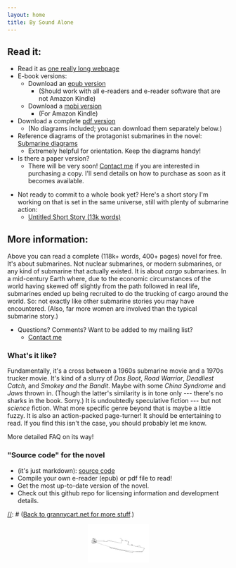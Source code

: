 ```yaml
---
layout: home
title: By Sound Alone
---
```


## Read it:
* Read it as [one really long webpage](content/By-Sound-Alone.html) 
* E-book versions:
	* Download an [epub version](content/By-Sound-Alone_Mark-Torrey.epub)
		* (Should work with all e-readers and e-reader software that are not Amazon Kindle) 
	* Download a [mobi version](content/By-Sound-Alone_Mark-Torrey.mobi)
		* (For Amazon Kindle) 
* Download a complete [pdf version](content/By-Sound-Alone.pdf)
	* (No diagrams included; you can download them separately below.) 
* Reference diagrams of the protagonist submarines in the novel: [Submarine diagrams](content/By-Sound-Alone_standalone_sub-diagrams.pdf)
	* Extremely helpful for orientation. Keep the diagrams handy!
* Is there a paper version?
	* There will be very soon! [Contact me](https://grannycart.net/contact) if you are interested in purchasing a copy. I'll send details on how to purchase as soon as it becomes available.

[//]: # ( <center><img width="200" src="./content/.jpg"></center> )
* Not ready to commit to a whole book yet? Here's a short story I'm working on that is set in the same universe, still with plenty of submarine action:
	* [Untitled Short Story (13k words)](content/untitled-submarine-short-story.md)

## More information:
Above you can read a complete (118k+ words, 400+ pages) novel
for free. It's about submarines. Not nuclear submarines, or modern
submarines, or any kind of submarine that actually existed. It is about
_cargo_ submarines. In a mid-century Earth where, due to the economic
circumstances of the world having skewed off slightly from the path
followed in real life, submarines ended up being recruited to do the
trucking of cargo around the world. So: not exactly like other submarine
stories you may have encountered. (Also, far more women are involved
than the typical submarine story.)

* Questions? Comments? Want to be added to my mailing list?
	* [Contact me](https://grannycart.net/contact)

### What's it like? 

Fundamentally, it's a cross between a 1960s submarine movie and a 1970s
trucker movie. It's kind of a slurry of _Das Boot_, _Road Warrior_,
_Deadliest Catch_, and _Smokey and the Bandit_. Maybe with some _China
Syndrome_ and _Jaws_ thrown in. (Though the latter's similarity is in
tone only --- there's no sharks in the book. Sorry.) It is undoubtedly
speculative fiction --- but not _science_ fiction. What more specific
genre beyond that is maybe a little fuzzy. It is also an action-packed
page-turner! It should be entertaining to read. If you find this isn't
the case, you should probably let me know.

More detailed FAQ on its way!

### "Source code" for the novel 
* (it's just markdown): [source code](http://github.com/grannycart/by-sound-alone_source/)
* Compile your own e-reader (epub) or pdf file to read!
* Get the most up-to-date version of the novel.
* Check out this github repo for licensing information and development details.

[//]: # ([Back to grannycart.net for more stuff](http://grannycart.net/).)

[//]: # (Enable above link bank to grannycart only after grannycart is really built out as a serious thing. since I want to be able to send out the sub book link without sending out the grannycart link right at the moment.)

[//]: # (Eventually, when/if there is more than one story, this page should maybe be re-oriented towards the series, rather than the one book. Each story should just be part of this page.)
  
<center><img src="assets/images/Gnat-silhowhite.png"></center>


